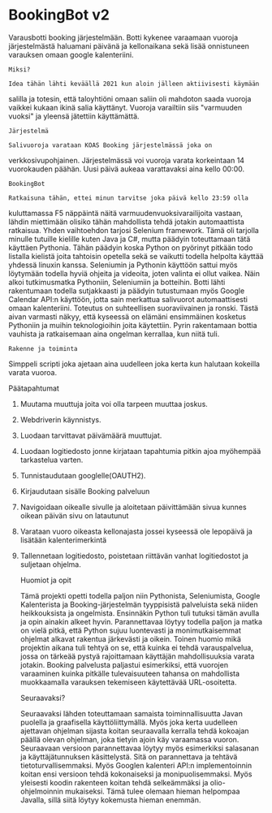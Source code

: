 # BookingBot v2

Varausbotti booking järjestelmään.
Botti kykenee varaamaan vuoroja järjestelmästä haluamani päivänä ja kellonaikana
sekä lisää onnistuneen varauksen omaan google kalenteriini.

	Miksi?

	Idea tähän lähti keväällä 2021 kun aloin jälleen aktiivisesti käymään
salilla ja totesin, että taloyhtiöni omaan saliin oli mahdoton saada vuoroja
vaikkei kukaan ikinä salia käyttänyt. Vuoroja varailtiin siis "varmuuden vuoksi"
ja yleensä jätettiin käyttämättä.
	
	Järjestelmä
	
	Salivuoroja varataan KOAS Booking järjestelmässä joka on
verkkosivupohjainen. Järjestelmässä voi vuoroja varata korkeintaan 14 vuorokauden
päähän. Uusi päivä aukeaa varattavaksi aina kello 00:00.
	
	BookingBot
	
	Ratkaisuna tähän, ettei minun tarvitse joka päivä kello 23:59 olla
kuluttamassa F5 näppäintä näitä varmuudenvuoksivarailijoita vastaan, lähdin
miettimään olisiko tähän mahdollista tehdä jotakin automaattista ratkaisua. Yhden
vaihtoehdon tarjosi Selenium framework. Tämä oli tarjolla minulle tutuille
kielille kuten Java ja C#, mutta päädyin toteuttamaan tätä käyttäen Pythonia.
Tähän päädyin koska Python on pyörinyt pitkään todo listalla kielistä joita
tahtoisin opetella sekä se vaikutti todella helpolta käyttää yhdessä linuxin
kanssa. Seleniumin ja Pythonin käyttöön sattui myös löytymään todella hyviä
ohjeita ja videoita, joten valinta ei ollut vaikea.
	Näin alkoi tutkimusmatka Pythoniin, Seleniumiin ja botteihin. Botti lähti
rakentumaan todella sutjakkaasti ja päädyin tutustumaan myös Google Calendar API:n
käyttöön, jotta sain merkattua salivuorot automaattisesti omaan kalenteriini.
Toteutus on suhteellisen suoraviivainen ja ronski. Tästä aivan varmasti näkyy,
että kyseessä on elämäni ensimmäinen kosketus Pythoniin ja muihin teknologioihin
joita käytettiin. Pyrin rakentamaan bottia vauhista ja ratkaisemaan aina ongelman
kerrallaa, kun niitä tuli.
	
	Rakenne ja toiminta

Simppeli scripti joka ajetaan aina uudelleen joka kerta kun halutaan kokeilla
varata vuoroa.
	
Päätapahtumat
1. 	Muutama muuttuja joita voi olla tarpeen muuttaa joskus.
2. 	Webdriverin käynnistys.
3. 	Luodaan tarvittavat päivämäärä muuttujat.
4. 	Luodaan logitiedosto jonne kirjataan tapahtumia pitkin ajoa myöhempää
	tarkastelua varten.
5.	Tunnistaudutaan googlelle(OAUTH2).
6.	Kirjaudutaan sisälle Booking palveluun
7.	Navigoidaan oikealle sivulle ja aloitetaan päivittämään sivua kunnes
	oikean päivän sivu on latautunut
8.	Varataan vuoro oikeasta kellonajasta jossei kyseessä ole lepopäivä
	ja lisätään kalenterimerkintä
9.	Tallennetaan logitiedosto, poistetaan riittävän vanhat logitiedostot ja
	suljetaan ohjelma.

	Huomiot ja opit
	
	Tämä projekti opetti todella paljon niin Pythonista, Seleniumista, Google
Kalenterista ja Booking-järjestelmän tyyppisistä palveluista sekä niiden
heikkouksista ja ongelmista.
	Ensinnäkin Python tuli tutuksi tämän avulla ja opin ainakin alkeet hyvin.
Parannettavaa löytyy todella paljon ja matka on vielä pitkä, että Python sujuu
luontevasti ja monimutkaisemmat ohjelmat alkavat rakentua järkevästi ja oikein.
	Toinen huomio mikä projektin aikana tuli tehtyä on se, että kuinka ei
tehdä varauspalvelua, jossa on tärkeää pystyä rajoittamaan käyttäjän
mahdollisuuksia varata jotakin. Booking palvelusta paljastui esimerkiksi, että
vuorojen varaaminen kuinka pitkälle tulevaisuuteen tahansa on mahdollista
muokkaamalla varauksen tekemiseen käytettävää URL-osoitetta.

	Seuraavaksi?
	
	Seuraavaksi lähden toteuttamaan samaista toiminnallisuutta Javan puolella
ja graafisella käyttöliittymällä. Myös joka kerta uudelleen ajettavan ohjelman
sijasta koitan seuraavalla kerralla tehdä kokoajan päällä olevan ohjelman, joka
tietyin ajoin käy varaamassa vuoron.
	Seuraavaan versioon parannettavaa löytyy myös esimerkiksi salasanan ja
käyttäjätunnuksen käsittelystä. Sitä on parannettava ja tehtävä
tietoturvallisemmaksi. Myös Googlen kalenteri API:n implementoinnin koitan ensi
versioon tehdä kokonaiseksi ja monipuolisemmaksi. Myös yleisesti koodin rakenteen
koitan tehdä selkeämmäksi ja olio-ohjelmoinnin mukaiseksi. Tämä tulee olemaan
hieman helpompaa Javalla, sillä siitä löytyy kokemusta hieman enemmän.
